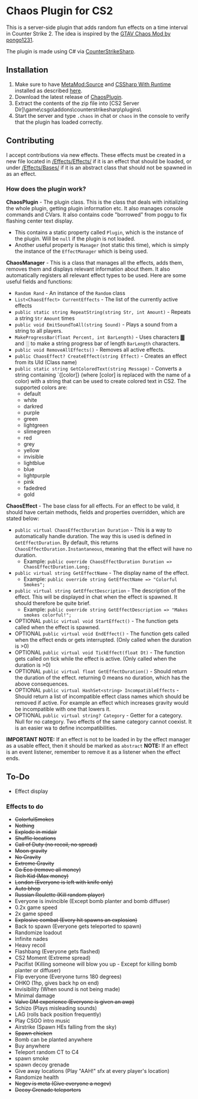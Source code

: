 ﻿# Chaos Plugin for CS2

This is a server-side plugin that adds random fun effects on a time interval in Counter Strike 2. The idea is inspired by the [GTAV Chaos Mod by pongo1231](https://www.gta5-mods.com/scripts/chaos-mod-v-beta).

The plugin is made using C# via [CounterStrikeSharp](https://github.com/roflmuffin/CounterStrikeSharp).

## Installation

1. Make sure to have [MetaMod:Source](https://www.metamodsource.net/downloads.php/?branch=master) and [CSSharp With Runtime](https://github.com/roflmuffin/CounterStrikeSharp/releases) installed as described [here](https://docs.cssharp.dev/docs/guides/getting-started.html).
2. Download the latest release of [ChaosPlugin](https://github.com/Theuntextured/CS2ChaosPlugin/releases).
3. Extract the contents of the zip file into [CS2 Server Dir]\game\csgo\addons\counterstrikesharp\plugins\
4. Start the server and type `.chaos` in chat or `chaos` in the console to verify that the plugin has loaded correctly.

## Contributing

I accept contributions via new effects. These effects must be created in a new file located in [/Effects/Effects/](https://github.com/Theuntextured/CS2ChaosPlugin/tree/master/Effects/Effects) if it is an effect that should be loaded, or under [/Effects/Bases/](https://github.com/Theuntextured/CS2ChaosPlugin/tree/master/Effects/Bases) if it is an abstract class that should not be spawned in as an effect.

### How does the plugin work?

**ChaosPlugin** - The plugin class. This is the class that deals with initializing the whole plugin, getting plugin information etc. 
It also manages console commands and CVars. It also contains code "borrowed" from poggu to fix flashing center text display.
* This contains a static property called `Plugin`, which is the instance of the plugin. Will be `null` if the plugin is not loaded.
* Another useful property is `Manager` (not static this time), which is simply the instance of the `EffectManager` which is being used.

**ChaosManager** - This is a class that manages all the effects, adds them, removes them and displays relevant information about them.
It also automatically registers all relevant effect types to be used. Here are some useful fields and functions:
* `Random Rand` - An instance of the `Random` class
* `List<ChaosEffect> CurrentEffects` - The list of the currently active effects
* `public static string RepeatString(string Str, int Amount)` - Repeats a string `Str` `Amount` times
* `public void EmitSoundToAll(string Sound)` - Plays a sound from a string to all players.
* `MakeProgressBar(float Percent, int BarLength)` - Uses characters ▓ and ░ to make a string progress bar of length `BarLength` characters.
* `public void RemoveAllEffects()` - Removes all active effects.
* `public ChaosEffect? CreateEffect(string Effect)` - Creates an effect from its UId (Class name)
* `public static string GetColoredText(string Message)` - Converts a string containing `{[color]} (where [color] is replaced with the name of a color) with a string that can be used to create colored text in CS2. The supported colors are:
  * default
  * white
  * darkred
  * purple
  * green
  * lightgreen
  * slimegreen
  * red
  * grey
  * yellow
  * invisible
  * lightblue
  * blue
  * lightpurple
  * pink
  * fadedred
  * gold


**ChaosEffect** - The base class for all effects. For an effect to be valid, it should have certain methods, fields and properties overridden, which are stated below:

* `public virtual ChaosEffectDuration Duration` - This is a way to automatically handle duration. The way this is used is defined in `GetEffectDuration`. By default, this returns `ChaosEffectDuration.Instantaneous`, meaning that the effect will have no duration.
    * Example: `public override ChaosEffectDuration Duration => ChaosEffectDuration.Long;`
* `public virtual string GetEffectName` - The display name of the effect. 
  * Example: `public override string GetEffectName => "Colorful Smokes";`
* `public virtual string GetEffectDescription` - The description of the effect. This will be displayed in chat when the effect is spawned. It should therefore be quite brief.
  * Example: `public override string GetEffectDescription => "Makes smokes colorful!";`
* OPTIONAL `public virtual void StartEffect()` - The function gets called when the effect is spawned.
* OPTIONAL `public virtual void EndEffect()` - The function gets called when the effect ends or gets interrupted. (Only called when the duration is >0)
* OPTIONAL `public virtual void TickEffect(float Dt)` - The function gets called on tick while the effect is active. (Only called when the duration is >0)
* OPTIONAL `public virtual float GetEffectDuration()` - Should return the duration of the effect. returning 0 means no duration, which has the above consequences.
* OPTIONAL `public virtual HashSet<string> IncompatibleEffects` - Should return a list of incompatible effect class names which should be removed if active. For example an effect which increases gravity would be incompatible with one that lowers it.
* OPTIONAL `public virtual string? Category` - Getter for a category. Null for no category. Two effects of the same category cannot coexist. It is an easier wa to define incompatibilities.

**IMPORTANT NOTE:** If an effect is not to be loaded in by the effect manager as a usable effect, then it should be marked as `abstract`
**NOTE:** If an effect is an event listener, remember to remove it as a listener when the effect ends.
## To-Do

* Effect display

### Effects to do

* ~~ColorfulSmokes~~
* ~~Nothing~~
* ~~Explode in midair~~
* ~~Shuffle locations~~
* ~~Call of Duty (no recoil, no spread)~~
* ~~Moon gravity~~
* ~~No Gravity~~
* ~~Extreme Gravity~~
* ~~Go Eco (remove all money)~~
* ~~Rich Kid (Max money)~~
* ~~London (Everyone is left with knife only)~~
* ~~Auto bhop~~
* ~~Russian Roulette (Kill random player)~~
* Everyone is invincible (Except bomb planter and bomb diffuser)
* 0.2x game speed
* 2x game speed
* ~~Explosive combat (Every hit spawns an explosion)~~
* Back to spawn (Everyone gets teleported to spawn)
* Randomize loadout
* Infinite nades
* Heavy recoil
* Flashbang (Everyone gets flashed)
* CS2 Moment (Extreme spread)
* Pacifist (Killing someone will blow you up - Except for killing bomb planter or diffuser)
* Flip everyone (Everyone turns 180 degrees)
* OHKO (1hp, gives back hp on end)
* Invisibility (When sound is not being made)
* Minimal damage
* ~~Valve DM experience (Everyone is given an awp)~~
* Schizo (Plays misleading sounds)
* LAG (rolls back position frequently)
* Play CSGO intro music
* Airstrike (Spawn HEs falling from the sky)
* ~~Spawn chicken~~
* Bomb can be planted anywhere
* Buy anywhere
* Teleport random CT to C4
* spawn smoke
* spawn decoy grenade
* Give away locations (Play "AAH!" sfx at every player's location)
* Randomize health
* ~~Negev is meta (Give everyone a negev)~~
* ~~Decoy Grenade teleporters~~
